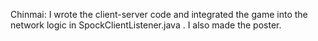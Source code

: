 Chinmai: I wrote the client-server code and integrated the game into the network logic in SpockClientListener.java . I also made the poster.